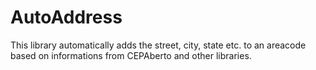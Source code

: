 # AutoAddress
 This library automatically adds the street, city, state etc. to an areacode based on informations from CEPAberto and other libraries.
